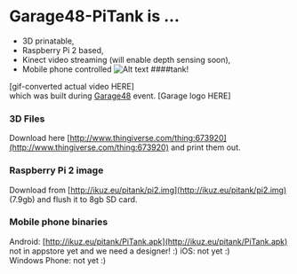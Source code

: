 # Garage48-PiTank is ...
* 3D prinatable,
* Raspberry Pi 2 based,
* Kinect video streaming (will enable depth sensing soon),
* Mobile phone controlled
![Alt text](/path/to/img.jpg)
####tank!

[gif-converted actual video HERE]  
which was built during [Garage48](www.garage48.org) event. [Garage logo HERE]

### 3D Files
Download here [http://www.thingiverse.com/thing:673920](http://www.thingiverse.com/thing:673920) and print them out.

### Raspberry Pi 2 image
Download from [http://ikuz.eu/pitank/pi2.img](http://ikuz.eu/pitank/pi2.img) (7.9gb) and flush it to 8gb SD card.

### Mobile phone binaries
Android: [http://ikuz.eu/pitank/PiTank.apk](http://ikuz.eu/pitank/PiTank.apk) not in appstore yet and we need a designer! :)
iOS: not yet :)  
Windows Phone: not yet :)  

